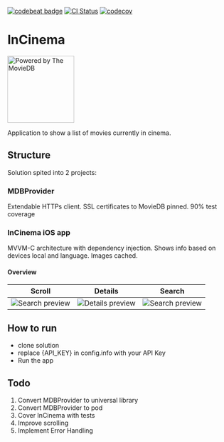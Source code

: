 
[![codebeat badge](https://codebeat.co/badges/fc671989-7aeb-4b3b-a5fb-9d918fcd0e54)](https://codebeat.co/projects/github-com-descorp-incinema-develop)
[![CI Status](http://img.shields.io/travis/descorp/InCinema.svg?style=flat)](https://travis-ci.org/descorp/InCinema)
[![codecov](https://codecov.io/gh/descorp/InCinema/branch/master/graph/badge.svg)](https://codecov.io/gh/descorp/InCinema)

# InCinema
<img src="https://www.themoviedb.org/assets/1/v4/logos/408x161-powered-by-rectangle-green-bb4301c10ddc749b4e79463811a68afebeae66ef43d17bcfd8ff0e60ded7ce99.png" alt="Powered by The MovieDB" width="150">

Application to show a list of movies currently in cinema.

## Structure

Solution spited into 2 projects:

### MDBProvider

Extendable HTTPs client. SSL certificates to MovieDB pinned. 90% test coverage

### InCinema iOS app 

MVVM-C architecture with dependency injection. Shows info based on devices local and language. Images cached.

#### Overview

 Scroll      | Details       | Search 
------------ | ------------- | ------------
![Search preview](https://user-images.githubusercontent.com/2648655/47792431-50401580-dd1c-11e8-9a24-7bca9bca9395.gif) | ![Details preview](https://user-images.githubusercontent.com/2648655/47792461-6221b880-dd1c-11e8-8e44-65866122c933.gif) | ![Search preview](https://user-images.githubusercontent.com/2648655/47792464-651ca900-dd1c-11e8-9a56-08dce2e6afb9.gif)

## How to run

* clone solution
* replace {API_KEY} in config.info with your API Key
* Run the app

## Todo

1. Convert MDBProvider to universal library
2. Convert MDBProvider to pod
3. Cover InCinema with tests
4. Improve scrolling
5. Implement Error Handling

